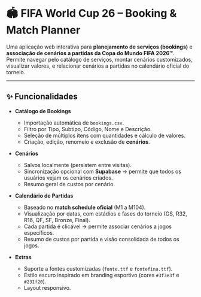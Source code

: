 # 🏟️ FIFA World Cup 26 – Booking & Match Planner

Uma aplicação web interativa para **planejamento de serviços (bookings)** e **associação de cenários a partidas da Copa do Mundo FIFA 2026™**.  
Permite navegar pelo catálogo de serviços, montar cenários customizados, visualizar valores, e relacionar cenários a partidas no calendário oficial do torneio.

---

## ✨ Funcionalidades

- **Catálogo de Bookings**
  - Importação automática de `bookings.csv`.
  - Filtro por Tipo, Subtipo, Código, Nome e Descrição.
  - Seleção de múltiplos itens com quantidades e cálculo de valores.
  - Criação, edição, renomeio e exclusão de **cenários**.

- **Cenários**
  - Salvos localmente (persistem entre visitas).
  - Sincronização opcional com **Supabase** → permite que todos os usuários vejam os cenários criados.
  - Resumo geral de custos por cenário.

- **Calendário de Partidas**
  - Baseado no **match schedule oficial** (M1 a M104).
  - Visualização por datas, com estádios e fases do torneio (GS, R32, R16, QF, SF, Bronze, Final).
  - Cada partida é clicável → permite associar cenários a jogos específicos.
  - Resumo de custos por partida e visão consolidada de todos os jogos.

- **Extras**
  - Suporte a fontes customizadas (`fonte.ttf` e `fontefina.ttf`).
  - Estilo escuro inspirado em branding esportivo (cores `#3f3e3f` e `#231f20`).
  - Layout responsivo.
